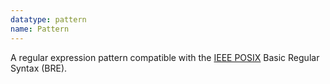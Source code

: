```yaml
---
datatype: pattern
name: Pattern
---
```


A regular expression pattern compatible with the [IEEE POSIX](https://en.wikipedia.org/wiki/POSIX) Basic Regular Syntax (BRE).